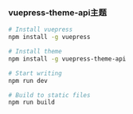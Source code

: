 ### vuepress-theme-api主题

```bash
# Install vuepress
npm install -g vuepress

# Install theme
npm install -g vuepress-theme-api

# Start writing
npm run dev

# Build to static files
npm run build

```
